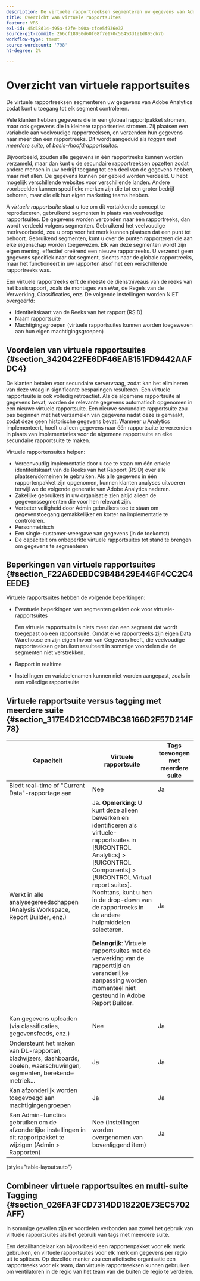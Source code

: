 ```yaml
---
description: De virtuele rapportreeksen segmenteren uw gegevens van Adobe Analytics zodat kunt u toegang tot elk segment controleren.
title: Overzicht van virtuele rapportsuites
feature: VRS
exl-id: 45d18d14-d95a-42fe-b00a-cfce5f936e37
source-git-commit: 266cf18050d60f08f7e170c56453d1e1d805cb7b
workflow-type: tm+mt
source-wordcount: '798'
ht-degree: 2%

---
```


# Overzicht van virtuele rapportsuites

De virtuele rapportreeksen segmenteren uw gegevens van Adobe Analytics zodat kunt u toegang tot elk segment controleren.

Vele klanten hebben gegevens die in een globaal rapportpakket stromen, maar ook gegevens die in kleinere rapportseries stromen. Zij plaatsen een variabele aan veelvoudige rapportreeksen, en verzenden hun gegevens naar meer dan één rapportreeks. Dit wordt aangeduid als *taggen met meerdere suite*, of *basis-/hoofdrapportsuites*.

Bijvoorbeeld, zouden alle gegevens in één rapportreeks kunnen worden verzameld, maar dan kunt u de secundaire rapportreeksen opzetten zodat andere mensen in uw bedrijf toegang tot een deel van de gegevens hebben, maar niet allen. De gegevens kunnen per gebied worden verdeeld. U hebt mogelijk verschillende websites voor verschillende landen. Andere voorbeelden kunnen specifieke merken zijn die tot een groter bedrijf behoren, maar die elk hun eigen marketing teams hebben.

A *virtuele rapportsuite* staat u toe om dit vertakkende concept te reproduceren, gebruikend segmenten in plaats van veelvoudige rapportsuites. De gegevens worden verzonden naar één rapportreeks, dan wordt verdeeld volgens segmenten. Gebruikend het veelvoudige merkvoorbeeld, zou u prop voor het merk kunnen plaatsen dat een punt tot behoort. Gebruikend segmenten, kunt u over de punten rapporteren die aan elke eigenschap worden toegewezen. Elk van deze segmenten wordt zijn eigen mening, effectief creërend een nieuwe rapportreeks. U verzendt geen gegevens specifiek naar dat segment, slechts naar de globale rapportreeks, maar het functioneert in uw rapporten alsof het een verschillende rapportreeks was.

Een virtuele rapportreeks erft de meeste de dienstniveaus van de reeks van het basisrapport, zoals de montages van eVar, de Regels van de Verwerking, Classificaties, enz. De volgende instellingen worden NIET overgeërfd:

* Identiteitskaart van de Reeks van het rapport (RSID)
* Naam rapportsuite
* Machtigingsgroepen (virtuele rapportsuites kunnen worden toegewezen aan hun eigen machtigingsgroepen)

## Voordelen van virtuele rapportsuites {#section_3420422FE6DF46EAB151FD9442AAFDC4}

De klanten betalen voor secundaire servervraag, zodat kan het elimineren van deze vraag in significante besparingen resulteren. Een virtuele rapportsuite is ook volledig retroactief. Als de algemene rapportsuite al gegevens bevat, worden de relevante gegevens automatisch opgenomen in een nieuwe virtuele rapportsuite. Een nieuwe secundaire rapportsuite zou pas beginnen met het verzamelen van gegevens nadat deze is gemaakt, zodat deze geen historische gegevens bevat. Wanneer u Analytics implementeert, hoeft u alleen gegevens naar één rapportsuite te verzenden in plaats van implementaties voor de algemene rapportsuite en elke secundaire rapportsuite te maken.

Virtuele rapportensuites helpen:

* Vereenvoudig implementatie door u toe te staan om één enkele identiteitskaart van de Reeks van het Rapport (RSID) over alle plaatsen/domeinen te gebruiken. Als alle gegevens in één rapportenpakket zijn opgenomen, kunnen klanten analyses uitvoeren terwijl we de volgende generatie van Adobe Analytics naderen.
* Zakelijke gebruikers in uw organisatie zien altijd alleen de gegevenssegmenten die voor hen relevant zijn.
* Verbeter veiligheid door Admin gebruikers toe te staan om gegevenstoegang gemakkelijker en korter na implementatie te controleren.
* Personmetrisch
* Een single-customer-weergave van gegevens (in de toekomst)
* De capaciteit om onbeperkte virtuele rapportsuites tot stand te brengen om gegevens te segmenteren

## Beperkingen van virtuele rapportsuites {#section_F22A6DEBDC9848429E446F4CC2C4EEDE}

Virtuele rapportsuites hebben de volgende beperkingen:

* Eventuele beperkingen van segmenten gelden ook voor virtuele-rapportsuites

  Een virtuele rapportsuite is niets meer dan een segment dat wordt toegepast op een rapportsuite. Omdat elke rapportreeks zijn eigen Data Warehouse en zijn eigen Invoer van Gegevens heeft, die veelvoudige rapportreeksen gebruiken resulteert in sommige voordelen die de segmenten niet verstrekken.
* Rapport in realtime
* Instellingen en variabelenamen kunnen niet worden aangepast, zoals in een volledige rapportsuite

## Virtuele rapportsuite versus tagging met meerdere suite {#section_317E4D21CCD74BC38166D2F57D214F78}

| Capaciteit | Virtuele rapportsuite | Tags toevoegen met meerdere suite |
|--- |--- |--- |
| Biedt real-time of &quot;Current Data&quot;-rapportage aan | Nee | Ja |
| Werkt in alle analysegereedschappen (Analysis Workspace, Report Builder, enz.) | Ja. **Opmerking:** U kunt deze alleen bewerken en identificeren als virtuele-rapportsuites in [!UICONTROL Analytics] > [!UICONTROL Components] > [!UICONTROL Virtual report suites]. Nochtans, kunt u hen in de drop-down van de rapportreeks in de andere hulpmiddelen selecteren.<p>**Belangrijk**: Virtuele rapportsuites met de verwerking van de rapporttijd en veranderlijke aanpassing worden momenteel niet gesteund in Adobe Report Builder. | Ja |
| Kan gegevens uploaden (via classificaties, gegevensfeeds, enz.) | Nee | Ja |
| Ondersteunt het maken van DL-rapporten, bladwijzers, dashboards, doelen, waarschuwingen, segmenten, berekende metriek... | Ja | Ja |
| Kan afzonderlijk worden toegevoegd aan machtigingengroepen | Ja | Ja |
| Kan Admin-functies gebruiken om de afzonderlijke instellingen in dit rapportpakket te wijzigen (Admin > Rapporten) | Nee (instellingen worden overgenomen van bovenliggend item) | Ja |

{style="table-layout:auto"}

## Combineer virtuele rapportsuites en multi-suite Tagging {#section_026FA3FCD7314DD18220E73EC5702AFF}

In sommige gevallen zijn er voordelen verbonden aan zowel het gebruik van virtuele rapportsuites als het gebruik van tags met meerdere suite.

Een detailhandelaar kan bijvoorbeeld een rapportenpakket voor elk merk gebruiken, en virtuele rapportsuites voor elk merk om gegevens per regio uit te splitsen. Op dezelfde manier zou een atletische organisatie een rapportreeks voor elk team, dan virtuele rapportreeksen kunnen gebruiken om ventilatoren in de regio van het team van die buiten de regio te verdelen.
